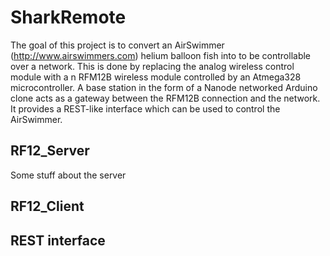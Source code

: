 SharkRemote
===========

The goal of this project is to convert an AirSwimmer (http://www.airswimmers.com) helium balloon fish into to be controllable over a network. This is done by replacing the analog wireless control module with a n RFM12B wireless module controlled by an Atmega328 microcontroller. A base station in the form of a Nanode networked Arduino clone acts as a gateway between the RFM12B connection and the network. It provides a REST-like interface which can be used to control the AirSwimmer. 

RF12_Server
-----------

Some stuff about the server

RF12_Client
-----------

REST interface
--------------
